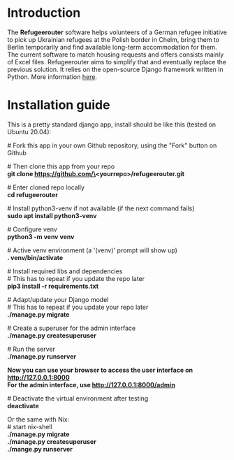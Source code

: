 # Introduction  

The **Refugeerouter** software helps volunteers of a German refugee initiative to pick up Ukrainian refugees at the Polish border in Chelm, bring them to Berlin temporarily and find available long-term accommodation for them. The current software to match housing requests and offers consists mainly of Excel files. Refugeerouter aims to simplify that and eventually replace the previous solution. It relies on the open-source Django framework written in Python. More information [here](https://github.com/Lassulus/refugeerouter/docs/).  

# Installation guide  

This is a pretty standard django app, install should be like this (tested on Ubuntu 20.04):  

\# Fork this app in your own Github repository, using the "Fork" button on Github  

\# Then clone this app from your repo  
**git clone https://github.com/\<yourrepo\>/refugeerouter.git**  

\# Enter cloned repo locally  
**cd refugeerouter**  

\# Install python3-venv if not available (if the next command fails)  
**sudo apt install python3-venv**

\# Configure venv  
**python3 -m venv venv**

\# Active venv environment (a '(venv)' prompt will show up)  
**. venv/bin/activate**

\# Install required libs and dependencies  
\# This has to repeat if you update the repo later  
**pip3 install -r requirements.txt**

\# Adapt/update your Django model  
\# This has to repeat if you update your repo later  
**./manage.py migrate**

\# Create a superuser for the admin interface  
**./manage.py createsuperuser**

\# Run the server  
**./manage.py runserver**  

**Now you can use your browser to access the user interface on http://127.0.0.1:8000**  
**For the admin interface, use http://127.0.0.1:8000/admin**

\# Deactivate the virtual environment after testing  
**deactivate**  


Or the same with Nix:  
\# start nix-shell  
**./manage.py migrate**  
**./manage.py createsuperuser**  
**./mange.py runserver**
